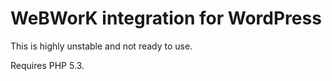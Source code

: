 # WeBWorK integration for WordPress

This is highly unstable and not ready to use.

Requires PHP 5.3.
